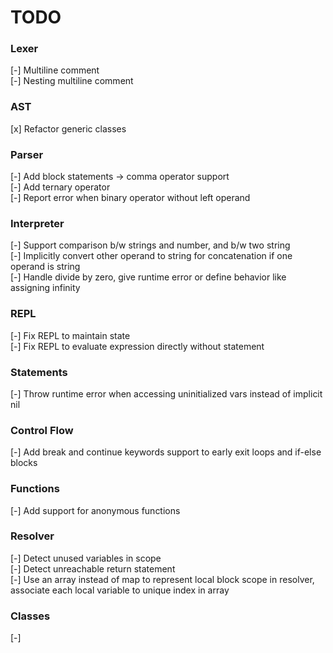 # TODO

### Lexer
[-] Multiline comment  
[-] Nesting multiline comment  

### AST
[x] Refactor generic classes  

### Parser
[-] Add block statements -> comma operator support  
[-] Add ternary operator  
[-] Report error when binary operator without left operand  

### Interpreter
[-] Support comparison b/w strings and number, and b/w two string   
[-] Implicitly convert other operand to string for concatenation if one operand is string   
[-] Handle divide by zero, give runtime error or define behavior like assigning infinity    

### REPL
[-] Fix REPL to maintain state  
[-] Fix REPL to evaluate expression directly without statement  

### Statements
[-] Throw runtime error when accessing uninitialized vars instead of implicit nil 

### Control Flow
[-] Add break and continue keywords support to early exit loops and if-else blocks  

### Functions
[-] Add support for anonymous functions   

### Resolver
[-] Detect unused variables in scope  
[-] Detect unreachable return statement   
[-] Use an array instead of map to represent local block scope in resolver, associate each local variable to unique index in array    

### Classes
[-]